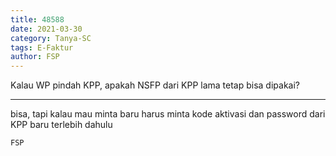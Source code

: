 ```yaml
---
title: 48588
date: 2021-03-30
category: Tanya-SC
tags: E-Faktur
author: FSP
---
```


Kalau WP pindah KPP, apakah NSFP dari KPP lama tetap bisa dipakai?

---

bisa, tapi kalau mau minta baru harus minta kode aktivasi dan password dari KPP baru terlebih dahulu

`FSP`
